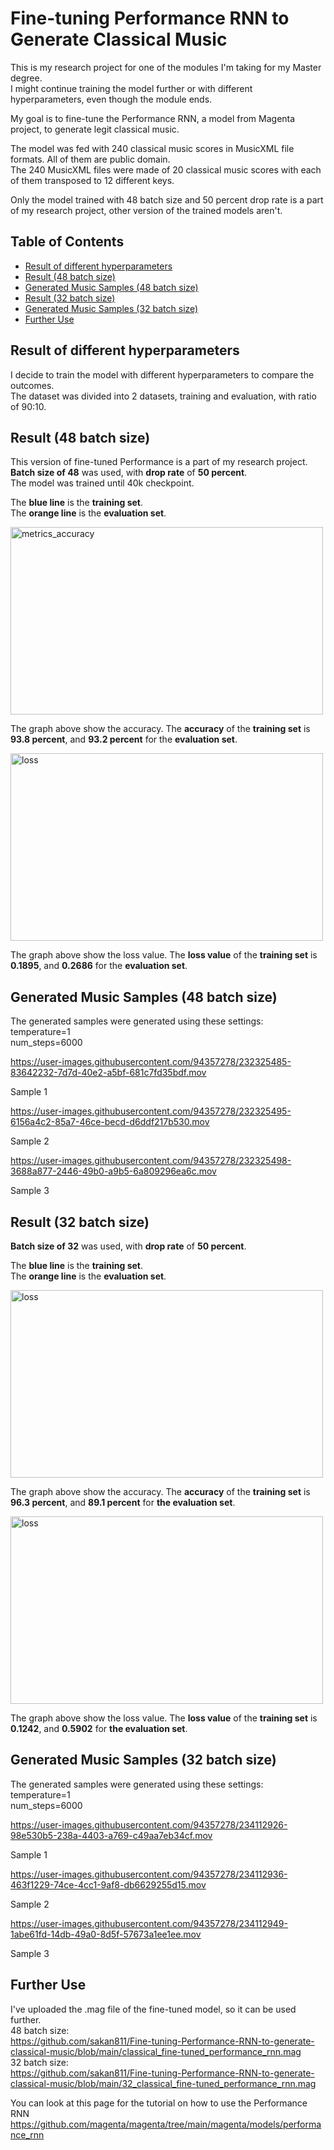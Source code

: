 # Fine-tuning Performance RNN to Generate Classical Music

This is my research project for one of the modules I'm taking for my Master degree.     
I might continue training the model further or with different hyperparameters, even though the module ends.

My goal is to fine-tune the Performance RNN, a model from Magenta project, to generate legit classical music.   

The model was fed with 240 classical music scores in MusicXML file formats. All of them are public domain.    
The 240 MusicXML files were made of 20 classical music scores with each of them transposed to 12 different keys.   

Only the model trained with 48 batch size and 50 percent drop rate is a part of my research project, other version of the trained models aren't.     

## Table of Contents
- [Result of different hyperparameters](#result-of-different-hyperparameters)
- [Result (48 batch size)](#result-48-batch-size)
- [Generated Music Samples (48 batch size)](#generated-music-samples-48-batch-size)
- [Result (32 batch size)](#result-32-batch-size)
- [Generated Music Samples (32 batch size)](#generated-music-samples-32-batch-size)
- [Further Use](#further-use)

## Result of different hyperparameters
I decide to train the model with different hyperparameters to compare the outcomes.   
The dataset was divided into 2 datasets, training and evaluation, with ratio of 90:10.

## Result (48 batch size)
This version of fine-tuned Performance is a part of my research project.    
**Batch size of 48** was used, with **drop rate** of **50 percent**.        
The model was trained until 40k checkpoint.            

The **blue line** is the **training set**.   
The **orange line** is the **evaluation set**.   
 
<img src="https://user-images.githubusercontent.com/94357278/232262180-f10d816a-c7d3-4641-8e21-44646ed0f853.jpg" alt="metrics_accuracy" width="500" height="300">

The graph above show the accuracy. The **accuracy** of the **training set** is **93.8 percent**, and **93.2 percent** for the **evaluation set**.   


<img src="https://user-images.githubusercontent.com/94357278/232262134-4da79b2d-1233-4457-b6f4-dd433d81c4ef.jpg" alt="loss" width="500" height="300">

The graph above show the loss value. The **loss value** of the **training set** is **0.1895**, and **0.2686** for the **evaluation set**.

## Generated Music Samples (48 batch size)
The generated samples were generated using these settings:   
temperature=1    
num_steps=6000   

https://user-images.githubusercontent.com/94357278/232325485-83642232-7d7d-40e2-a5bf-681c7fd35bdf.mov

Sample 1

https://user-images.githubusercontent.com/94357278/232325495-6156a4c2-85a7-46ce-becd-d6ddf217b530.mov

Sample 2

https://user-images.githubusercontent.com/94357278/232325498-3688a877-2446-49b0-a9b5-6a809296ea6c.mov

Sample 3

## Result (32 batch size)
**Batch size of 32** was used, with **drop rate** of **50 percent**.      

The **blue line** is the **training set**.     
The **orange line** is the **evaluation set**.     

<img src="https://user-images.githubusercontent.com/94357278/234107533-47c10fc4-08c0-47d4-a38a-312d95b4a3dd.jpg" alt="loss" width="500" height="300">      

The graph above show the accuracy. The **accuracy** of the **training set** is **96.3 percent**, and **89.1 percent** for **the evaluation set**.   

<img src="https://user-images.githubusercontent.com/94357278/234107514-04ae8c65-ae8e-4d43-89fe-f8cb01a60487.jpg" alt="loss" width="500" height="300">

The graph above show the loss value. The **loss value** of the **training set** is **0.1242**, and **0.5902** for **the evaluation set**.

## Generated Music Samples (32 batch size)
The generated samples were generated using these settings:   
temperature=1    
num_steps=6000   

https://user-images.githubusercontent.com/94357278/234112926-98e530b5-238a-4403-a769-c49aa7eb34cf.mov   

Sample 1   

https://user-images.githubusercontent.com/94357278/234112936-463f1229-74ce-4cc1-9af8-db6629255d15.mov   

Sample 2   

https://user-images.githubusercontent.com/94357278/234112949-1abe61fd-14db-49a0-8d5f-57673a1ee1ee.mov   

Sample 3   

## Further Use

I've uploaded the .mag file of the fine-tuned model, so it can be used further.   
48 batch size:   
https://github.com/sakan811/Fine-tuning-Performance-RNN-to-generate-classical-music/blob/main/classical_fine-tuned_performance_rnn.mag       
32 batch size:    
https://github.com/sakan811/Fine-tuning-Performance-RNN-to-generate-classical-music/blob/main/32_classical_fine-tuned_performance_rnn.mag    

You can look at this page for the tutorial on how to use the Performance RNN   
https://github.com/magenta/magenta/tree/main/magenta/models/performance_rnn
